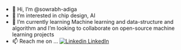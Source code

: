 - 👋 Hi, I’m @sowrabh-adiga
- 👀 I’m interested in chip design, AI
- 🌱 I’m currently learning Machine learning and data-structure and algorithm and I’m looking to collaborate on open-source machine learning projects
- 📫 Reach me on ... [![Linkedin](https://i.stack.imgur.com/gVE0j.png) LinkedIn](https://www.linkedin.com/in/sowrabhadiga/)

<!---
sowrabh-adiga/sowrabh-adiga is a ✨ special ✨ repository because its `README.md` (this file) appears on your GitHub profile.
You can click the Preview link to take a look at your changes.
--->
